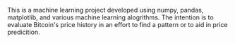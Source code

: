 This is a machine learning project developed using numpy, pandas, matplotlib, and various machine learning alogrithms. The intention is to evaluate Bitcoin's price history in an effort to find a pattern or to aid in price predicition.
